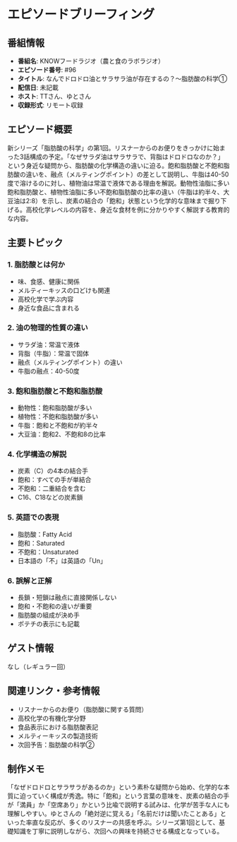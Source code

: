 # エピソードブリーフィング

## 番組情報
- **番組名**: KNOWフードラジオ（農と食のラボラジオ）
- **エピソード番号**: #96
- **タイトル**: なんでドロドロ油とサラサラ油が存在するの？〜脂肪酸の科学①
- **配信日**: 未記載
- **ホスト**: TTさん、ゆとさん
- **収録形式**: リモート収録

## エピソード概要

新シリーズ「脂肪酸の科学」の第1回。リスナーからのお便りをきっかけに始まった3話構成の予定。「なぜサラダ油はサラサラで、背脂はドロドロなのか？」という身近な疑問から、脂肪酸の化学構造の違いに迫る。飽和脂肪酸と不飽和脂肪酸の違いを、融点（メルティングポイント）の差として説明し、牛脂は40-50度で溶けるのに対し、植物油は常温で液体である理由を解説。動物性油脂に多い飽和脂肪酸と、植物性油脂に多い不飽和脂肪酸の比率の違い（牛脂は約半々、大豆油は2:8）を示し、炭素の結合の「飽和」状態という化学的な意味まで掘り下げる。高校化学レベルの内容を、身近な食材を例に分かりやすく解説する教育的な内容。

## 主要トピック

### 1. 脂肪酸とは何か
- 味、食感、健康に関係
- メルティーキッスの口どけも関連
- 高校化学で学ぶ内容
- 身近な食品に含まれる

### 2. 油の物理的性質の違い
- サラダ油：常温で液体
- 背脂（牛脂）：常温で固体
- 融点（メルティングポイント）の違い
- 牛脂の融点：40-50度

### 3. 飽和脂肪酸と不飽和脂肪酸
- 動物性：飽和脂肪酸が多い
- 植物性：不飽和脂肪酸が多い
- 牛脂：飽和と不飽和が約半々
- 大豆油：飽和2、不飽和8の比率

### 4. 化学構造の解説
- 炭素（C）の4本の結合手
- 飽和：すべての手が単結合
- 不飽和：二重結合を含む
- C16、C18などの炭素鎖

### 5. 英語での表現
- 脂肪酸：Fatty Acid
- 飽和：Saturated
- 不飽和：Unsaturated
- 日本語の「不」は英語の「Un」

### 6. 誤解と正解
- 長鎖・短鎖は融点に直接関係しない
- 飽和・不飽和の違いが重要
- 脂肪酸の組成が決め手
- ポテチの表示にも記載

## ゲスト情報

なし（レギュラー回）

## 関連リンク・参考情報

- リスナーからのお便り（脂肪酸に関する質問）
- 高校化学の有機化学分野
- 食品表示における脂肪酸表記
- メルティーキッスの製造技術
- 次回予告：脂肪酸の科学②

## 制作メモ

「なぜドロドロとサラサラがあるのか」という素朴な疑問から始め、化学的な本質に迫っていく構成が秀逸。特に「飽和」という言葉の意味を、炭素の結合の手が「満員」か「空席あり」かという比喩で説明する試みは、化学が苦手な人にも理解しやすい。ゆとさんの「絶対逆に覚える」「名前だけは聞いたことある」といった率直な反応が、多くのリスナーの共感を呼ぶ。シリーズ第1回として、基礎知識を丁寧に説明しながら、次回への興味を持続させる構成となっている。